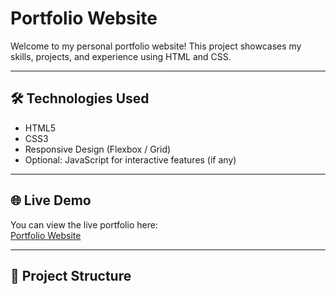 # Portfolio Website

Welcome to my personal portfolio website! This project showcases my skills, projects, and experience using HTML and CSS.

---

## 🛠️ Technologies Used
- HTML5
- CSS3
- Responsive Design (Flexbox / Grid)
- Optional: JavaScript for interactive features (if any)

---

## 🌐 Live Demo
You can view the live portfolio here:  
[Portfolio Website](https://charu-svg.github.io/Portfolio_website/p.html)

---

## 📂 Project Structure
